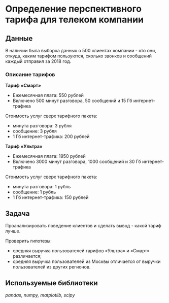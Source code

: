 # Определение перспективного тарифа для телеком компании


## Данные

В наличии была выборка данных о 500 клиентах компании - кто они, откуда, каким тарифом пользуются, сколько звонков и сообщений каждый отправил за 2018 год. 

### Описание тарифов
**Тариф «Смарт»**
- Ежемесячная плата: 550 рублей
- Включено 500 минут разговора, 50 сообщений и 15 Гб интернет-трафика

Стоимость услуг сверх тарифного пакета:

- минута разговора: 3 рубля
- сообщение: 3 рубля
- 1 Гб интернет-трафика: 200 рублей

**Тариф «Ультра»**
- Ежемесячная плата: 1950 рублей
- Включено 3000 минут разговора, 1000 сообщений и 30 Гб интернет-трафика

Стоимость услуг сверх тарифного пакета:

- минута разговора: 1 рубль
- сообщение: 1 рубль
- 1 Гб интернет-трафика: 150 рублей

## Задача

Проанализировать поведение клиентов и сделать вывод - какой тариф лучше. 

Проверить гипотезы:
- средняя выручка пользователей тарифов «Ультра» и «Смарт» различается;
- средняя выручка пользователей из Москвы отличается от выручки пользователей из других регионов.

## Используемые библиотеки
*pandas, numpy, matplotlib, scipy*
